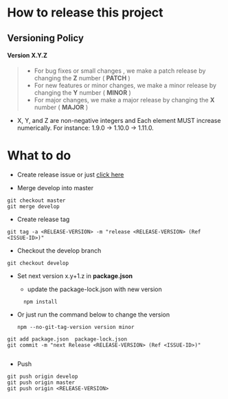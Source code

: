 # How to release this project
## Versioning Policy
#### Version  X.Y.Z
> * For  bug fixes or small changes , we make a patch release by changing the __Z__ number ( __PATCH__ )
> * For  new features or minor changes, we make a minor  release by changing the __Y__ number ( __MINOR__ )
> * For  major changes, we make a major  release by changing the __X__ number ( __MAJOR__ )

* X, Y, and Z are non-negative integers and Each element MUST increase numerically. For instance: 1.9.0 -> 1.10.0 -> 1.11.0.


# What to do

* Create release issue or just [click here](https://gitlab.com/oersi/oersi-backend/-/issues/new)
 

* Merge develop into master
```
git checkout master
git merge develop
```
* Create release tag
```
git tag -a <RELEASE-VERSION> -m "release <RELEASE-VERSION> (Ref <ISSUE-ID>)"
```
* Checkout the develop branch
```
git checkout develop
```
* Set next version x.y+1.z in __package.json__

  *   update the package-lock.json with new version
   ``` 
     npm install
   ```
* Or just run the command below to change the version
  ```
  npm --no-git-tag-version version minor
  ```

```
git add package.json  package-lock.json
git commit -m "next Release <RELEASE-VERSION> (Ref <ISSUE-ID>)"


```
* Push
```
git push origin develop
git push origin master
git push origin <RELEASE-VERSION>
```
